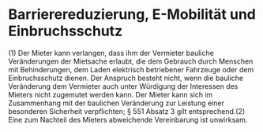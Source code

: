 # Barrierereduzierung, E-Mobilität und Einbruchsschutz

(1) Der Mieter kann verlangen, dass ihm der Vermieter bauliche Veränderungen der Mietsache erlaubt, die dem Gebrauch durch Menschen mit Behinderungen, dem Laden elektrisch betriebener Fahrzeuge oder dem Einbruchsschutz dienen. Der Anspruch besteht nicht, wenn die bauliche Veränderung dem Vermieter auch unter Würdigung der Interessen des Mieters nicht zugemutet werden kann. Der Mieter kann sich im Zusammenhang mit der baulichen Veränderung zur Leistung einer besonderen Sicherheit verpflichten; § 551 Absatz 3 gilt entsprechend.(2) Eine zum Nachteil des Mieters abweichende Vereinbarung ist unwirksam. 

